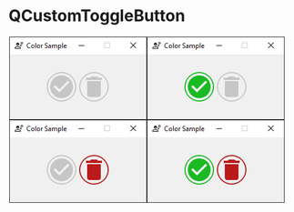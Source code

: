 # QCustomToggleButton
![Output](https://github.com/thibaultlmt/QCustomToggleButton/blob/master/Output/Output.png)
